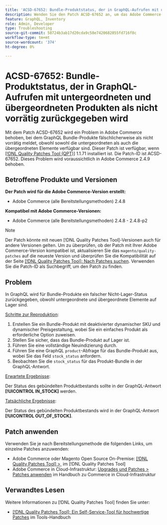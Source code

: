 ```yaml
---
title: 'ACSD-67652: Bundle-Produktstatus, der in GraphQL-Aufrufen mit untergeordneten und übergeordneten Produkten als nicht vorrätig zurückgegeben wird'
description: Wenden Sie den Patch ACSD-67652 an, um das Adobe Commerce-Problem zu beheben, bei dem der Status des Bundles in GraphQL-Aufrufen als nicht vorrätig zurückgegeben wird, auch wenn untergeordnete und übergeordnete Produkte vorrätig sind.
feature: GraphQL, Inventory
role: Admin, Developer
type: Troubleshooting
source-git-commit: 58724b3ab17d20cda9c58e7420682855fd716f8c
workflow-type: tm+mt
source-wordcount: '374'
ht-degree: 0%

---
```



# ACSD-67652: Bundle-Produktstatus, der in GraphQL-Aufrufen mit untergeordneten und übergeordneten Produkten als nicht vorrätig zurückgegeben wird

Mit dem Patch ACSD-67652 wird ein Problem in Adobe Commerce behoben, bei dem GraphQL Bundle-Produkte fälschlicherweise als nicht vorrätig meldet, obwohl sowohl die untergeordneten als auch die übergeordneten Elemente verfügbar sind. Dieser Patch ist verfügbar, wenn [[!DNL Quality Patches Tool (QPT)]](/help/tools/quality-patches-tool/quality-patches-tool-to-self-serve-quality-patches.md) 1.1.71 installiert ist. Die Patch-ID ist ACSD-67652. Dieses Problem wird voraussichtlich in Adobe Commerce 2.4.9 behoben.

## Betroffene Produkte und Versionen

**Der Patch wird für die Adobe Commerce-Version erstellt:**

* Adobe Commerce (alle Bereitstellungsmethoden) 2.4.8

**Kompatibel mit Adobe Commerce-Versionen:**

* Adobe Commerce (alle Bereitstellungsmethoden) 2.4.8 - 2.4.8-p2

>[!NOTE]
>
>Der Patch könnte mit neuen [!DNL Quality Patches Tool]-Versionen auch für andere Versionen gelten. Um zu überprüfen, ob der Patch mit Ihrer Adobe Commerce-Version kompatibel ist, aktualisieren Sie das `magento/quality-patches` auf die neueste Version und überprüfen Sie die Kompatibilität auf der Seite [[!DNL Quality Patches Tool]: Nach Patches suchen](https://experienceleague.adobe.com/tools/commerce-quality-patches/index.html?lang=de). Verwenden Sie die Patch-ID als Suchbegriff, um den Patch zu finden.

## Problem

In GraphQL wird für Bundle-Produkte ein falscher Nicht-Lager-Status zurückgegeben, obwohl untergeordnete und übergeordnete Elemente auf Lager sind.

<u>Schritte zur Reproduktion</u>:

1. Erstellen Sie ein Bundle-Produkt mit deaktivierter dynamischer SKU und dynamischer Preisgestaltung, wobei Sie ein einfaches Produkt als erforderliche Option zuweisen.
1. Stellen Sie sicher, dass das Bundle-Produkt auf Lager ist.
1. Führen Sie eine vollständige Neuindizierung durch.
1. Führen Sie eine GraphQL `product`-Abfrage für das Bundle-Produkt aus, wobei Sie das Feld `stock_status` anfordern.
1. Beobachten Sie die `stock_status` für das Produkt-Bundle in der GraphQL-Antwort.


<u>Erwartete Ergebnisse</u>:

Der Status des gebündelten Produktbestands sollte in der GraphQL-Antwort **[!UICONTROL IN_STOCK]** werden.

<u>Tatsächliche Ergebnisse</u>:

Der Status des gebündelten Produktbestands wird in der GraphQL-Antwort **[!UICONTROL OUT_OF_STOCK]**.


## Patch anwenden

Verwenden Sie je nach Bereitstellungsmethode die folgenden Links, um einzelne Patches anzuwenden:

* Adobe Commerce oder Magento Open Source On-Premise: [[!DNL Quality Patches Tool] > &#x200B;](/help/tools/quality-patches-tool/usage.md) im [!DNL Quality Patches Tool]
* Adobe Commerce in Cloud-Infrastruktur: [Upgrades und Patches > Patches anwenden](https://experienceleague.adobe.com/docs/commerce-cloud-service/user-guide/develop/upgrade/apply-patches.html?lang=de) im Handbuch zu Commerce in Cloud-Infrastruktur

## Verwandtes Lesen

Weitere Informationen zu [!DNL Quality Patches Tool] finden Sie unter:

* [[!DNL Quality Patches Tool]: Ein Self-Service-Tool für hochwertige Patches](/help/tools/quality-patches-tool/quality-patches-tool-to-self-serve-quality-patches.md) im Tools-Handbuch
